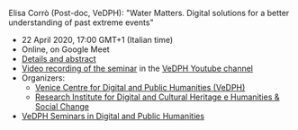 Elisa Corrò (Post-doc, VeDPH): "Water Matters. Digital solutions for a better understanding of past extreme events"

- 22 April 2020, 17:00 GMT+1 (Italian time)
- Online, on Google Meet
- [Details and abstract](https://www.unive.it/data/33113/2/38663)
- [Video recording of the seminar](https://www.youtube.com/watch?v=bdMJPiKIGXo) in the [VeDPH Youtube channel](https://www.youtube.com/channel/UCpVTd9npww6UwFQti5yu4NQ)
- Organizers:
    - [Venice Centre for Digital and Public Humanities (VeDPH)](https://www.unive.it/vedph)
    - [Research Institute for Digital and Cultural Heritage e Humanities & Social Change](https://hscif.org/events/?location=&what=future)
- [VeDPH Seminars in Digital and Public Humanities](https://www.unive.it/data/agenda/2/39042)
